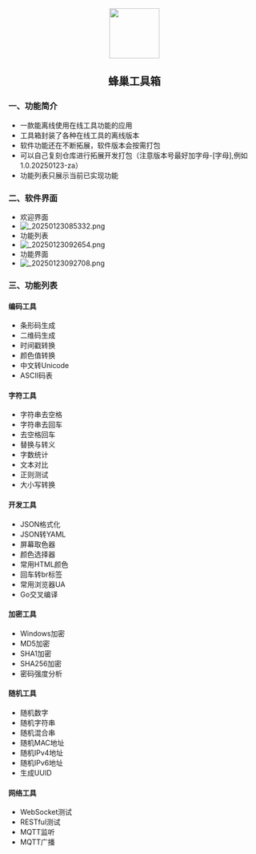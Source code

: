 <div align="center">
<img src="https://s2.loli.net/2024/03/06/gTFN1fcst8QGeaZ.jpg" style="width:100px;" width="100"/>
<h2>蜂巢工具箱</h2>
</div>


### 一、功能简介


- 一款能离线使用在线工具功能的应用
- 工具箱封装了各种在线工具的离线版本
- 软件功能还在不断拓展，软件版本会按需打包
- 可以自己复刻仓库进行拓展开发打包（注意版本号最好加字母-[字母],例如1.0.20250123-za）
- 功能列表只展示当前已实现功能

### 二、软件界面

- 欢迎界面
- ![_20250123085332.png](https://s2.loli.net/2025/06/15/AFtGaCTi4ecHsOn.png)
- 功能列表
- ![_20250123092654.png](https://s2.loli.net/2025/06/15/qFIiXnpmW7vuwyk.png)
- 功能界面
- ![_20250123092708.png](https://s2.loli.net/2025/06/15/e1V7jp5OhxLBUim.png)

### 三、功能列表

#### 编码工具
- 条形码生成
- 二维码生成
- 时间戳转换
- 颜色值转换
- 中文转Unicode
- ASCII码表

#### 字符工具
- 字符串去空格
- 字符串去回车
- 去空格回车
- 替换与转义
- 字数统计
- 文本对比
- 正则测试
- 大小写转换

#### 开发工具
- JSON格式化
- JSON转YAML
- 屏幕取色器
- 颜色选择器
- 常用HTML颜色
- 回车转br标签
- 常用浏览器UA
- Go交叉编译

#### 加密工具
- Windows加密
- MD5加密
- SHA1加密
- SHA256加密
- 密码强度分析

#### 随机工具
- 随机数字
- 随机字符串
- 随机混合串
- 随机MAC地址
- 随机IPv4地址
- 随机IPv6地址
- 生成UUID

#### 网络工具
- WebSocket测试
- RESTful测试
- MQTT监听
- MQTT广播


